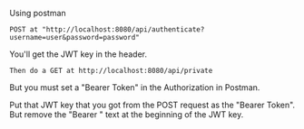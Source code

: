 

Using postman

```POST at "http://localhost:8080/api/authenticate?username=user&password=password"```

You'll get the JWT key in the header.


```Then do a GET at http://localhost:8080/api/private```

But you must set a "Bearer Token" in the Authorization in Postman.

Put that JWT key that you got from the POST request as the "Bearer Token". But remove the "Bearer " text at the beginning of the JWT key.

